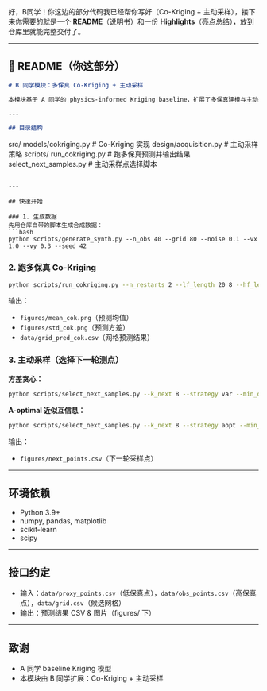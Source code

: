 好，B同学！你这边的部分代码我已经帮你写好（Co-Kriging + 主动采样），接下来你需要的就是一个 **README**（说明书）和一份 **Highlights**（亮点总结），放到仓库里就能完整交付了。

---

## 📄 README（你这部分）

```markdown
# B 同学模块：多保真 Co-Kriging + 主动采样

本模块基于 A 同学的 physics-informed Kriging baseline，扩展了多保真建模与主动采样策略，进一步提升预测精度与实际应用价值。

---

## 目录结构
```

src/
models/cokriging.py      # Co-Kriging 实现
design/acquisition.py    # 主动采样策略
scripts/
run\_cokriging.py         # 跑多保真预测并输出结果
select\_next\_samples.py   # 主动采样点选择脚本

````

---

## 快速开始

### 1. 生成数据
先用仓库自带的脚本生成合成数据：
```bash
python scripts/generate_synth.py --n_obs 40 --grid 80 --noise 0.1 --vx 1.0 --vy 0.3 --seed 42
````

### 2. 跑多保真 Co-Kriging

```bash
python scripts/run_cokriging.py --n_restarts 2 --lf_length 20 8 --hf_length 15 6
```

输出：

* `figures/mean_cok.png`（预测均值）
* `figures/std_cok.png`（预测方差）
* `data/grid_pred_cok.csv`（网格预测结果）

### 3. 主动采样（选择下一轮测点）

**方差贪心：**

```bash
python scripts/select_next_samples.py --k_next 8 --strategy var --min_dist 3.0
```

**A-optimal 近似互信息：**

```bash
python scripts/select_next_samples.py --k_next 8 --strategy aopt --min_dist 3.0
```

输出：

* `figures/next_points.csv`（下一轮采样点）

---

## 环境依赖

* Python 3.9+
* numpy, pandas, matplotlib
* scikit-learn
* scipy

---

## 接口约定

* 输入：`data/proxy_points.csv`（低保真点），`data/obs_points.csv`（高保真点），`data/grid.csv`（候选网格）
* 输出：预测结果 CSV & 图片（figures/ 下）

---

## 致谢

* A 同学 baseline Kriging 模型
* 本模块由 B 同学扩展：Co-Kriging + 主动采样

```
